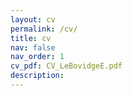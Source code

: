 ```yaml
---
layout: cv
permalink: /cv/
title: cv
nav: false
nav_order: 1
cv_pdf: CV_LeBovidgeE.pdf
description: 
---
```

